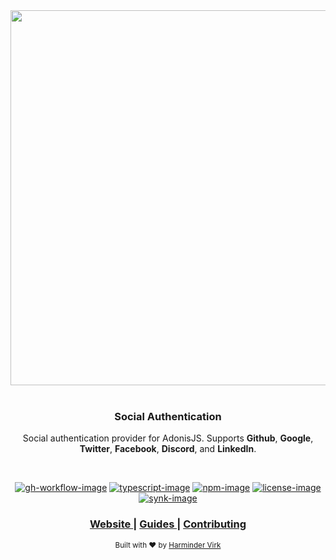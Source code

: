 <div align="center">
  <img src="https://res.cloudinary.com/adonisjs/image/upload/q_100/v1558612869/adonis-readme_zscycu.jpg" width="600px">
</div>

<br />

<div align="center">
  <h3>Social Authentication</h3>
  <p>Social authentication provider for AdonisJS. Supports <strong>Github</strong>, <strong>Google</strong>, <strong>Twitter</strong>, <strong>Facebook</strong>, <strong>Discord</strong>, and <strong>LinkedIn</strong>.</p>
</div>

<br />

<div align="center">

[![gh-workflow-image]][gh-workflow-url] [![typescript-image]][typescript-url] [![npm-image]][npm-url] [![license-image]][license-url] [![synk-image]][synk-url]

</div>

<div align="center">
  <h3>
    <a href="https://preview.adonisjs.com">
      Website
    </a>
    <span> | </span>
    <a href="https://preview.adonisjs.com/guides/auth/social-auth">
      Guides
    </a>
    <span> | </span>
    <a href="CONTRIBUTING.md">
      Contributing
    </a>
  </h3>
</div>

<div align="center">
  <sub>Built with ❤︎ by <a href="https://twitter.com/AmanVirk1">Harminder Virk</a>
</div>

[gh-workflow-image]: https://img.shields.io/github/workflow/status/adonisjs/ally/test?style=for-the-badge
[gh-workflow-url]: https://github.com/adonisjs/ally/actions/workflows/test.yml "Github action"

[typescript-image]: https://img.shields.io/badge/Typescript-294E80.svg?style=for-the-badge&logo=typescript
[typescript-url]:  "typescript"

[npm-image]: https://img.shields.io/npm/v/@adonisjs/ally/latest.svg?style=for-the-badge&logo=npm
[npm-url]: https://www.npmjs.com/package/@adonisjs/ally/v/latest "npm"

[license-image]: https://img.shields.io/npm/l/@adonisjs/ally?color=blueviolet&style=for-the-badge
[license-url]: LICENSE.md "license"

[synk-image]: https://img.shields.io/snyk/vulnerabilities/github/adonisjs/ally?label=Synk%20Vulnerabilities&style=for-the-badge
[synk-url]: https://snyk.io/test/github/adonisjs/ally?targetFile=package.json "synk"
